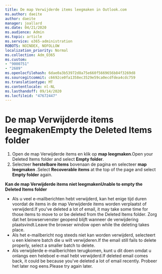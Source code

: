 ```yaml
---
title: De map Verwijderde items leegmaken in Outlook.com
ms.author: daeite
author: daeite
manager: joallard
ms.date: 04/21/2020
ms.audience: Admin
ms.topic: article
ms.service: o365-administration
ROBOTS: NOINDEX, NOFOLLOW
localization_priority: Normal
ms.collection: Adm_O365
ms.custom:
- "9000751"
- "2689"
ms.openlocfilehash: 6dae0a3b53972d8a75e660f5669656b84f3269d8
ms.sourcegitcommit: c6692ce0fa1358ec3529e59ca0ecdfdea4cdc759
ms.translationtype: MT
ms.contentlocale: nl-NL
ms.lasthandoff: 09/14/2020
ms.locfileid: "47672447"
---
```

# <a name="empty-the-deleted-items-folder"></a><span data-ttu-id="220da-102">De map Verwijderde items leegmaken</span><span class="sxs-lookup"><span data-stu-id="220da-102">Empty the Deleted Items folder</span></span>

1. <span data-ttu-id="220da-103">Open de map Verwijderde items en klik op **map leegmaken**.</span><span class="sxs-lookup"><span data-stu-id="220da-103">Open your Deleted Items folder and select **Empty folder**.</span></span>
2. <span data-ttu-id="220da-104">Selecteer **herstelbare items** bovenaan de pagina en selecteer **map leegmaken** .</span><span class="sxs-lookup"><span data-stu-id="220da-104">Select **Recoverable items** at the top of the page and select **Empty folder** again.</span></span>

<span data-ttu-id="220da-105">**Kan de map Verwijderde items niet leegmaken**</span><span class="sxs-lookup"><span data-stu-id="220da-105">**Unable to empty the Deleted Items folder**</span></span>

- <span data-ttu-id="220da-106">Als u veel e-mailberichten hebt verwijderd, kan het enige tijd duren voordat de items in de map Verwijderde items worden verplaatst of verwijderd.</span><span class="sxs-lookup"><span data-stu-id="220da-106">If you've deleted a lot of email, it may take some time for those items to move to or be deleted from the Deleted Items folder.</span></span> <span data-ttu-id="220da-107">Zorg dat het browservenster geopend blijft wanneer de verwijdering plaatsvindt.</span><span class="sxs-lookup"><span data-stu-id="220da-107">Leave the browser window open while the deleting takes place.</span></span>
- <span data-ttu-id="220da-108">Als het e-mailbericht nog steeds niet kan worden verwijderd, selecteert u een kleinere batch die u wilt verwijderen.</span><span class="sxs-lookup"><span data-stu-id="220da-108">If the email still fails to delete properly, select a smaller batch to delete.</span></span>
- <span data-ttu-id="220da-109">Als verwijderde e-mailberichten terugkomen, kunt u dit doen omdat u onlangs een heleboel e-mail hebt verwijderd.</span><span class="sxs-lookup"><span data-stu-id="220da-109">If deleted email comes back, it could be because you've deleted a lot of email recently.</span></span> <span data-ttu-id="220da-110">Probeer het later nog eens.</span><span class="sxs-lookup"><span data-stu-id="220da-110">Please try again later.</span></span>